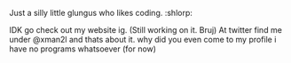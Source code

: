 Just a silly little glungus who likes coding. :shlorp:

IDK go check out my website ig. (Still working on it. Bruj)
At twitter find me under @xman2l
and thats about it.
why did you even come to my profile i have no programs whatsoever (for now)
